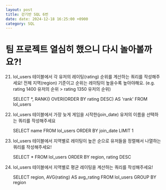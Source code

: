 ```yaml
---
layout: post
title: 걷기반 SQL 6번
date: date: 2024-12-18 16:25:00 +0900
category: SQL
---
```

# 팀 프로젝트 열심히 했으니 다시 놀아볼까요?!

21. lol_users 테이블에서 각 유저의 레이팅(rating) 순위를 계산하는 쿼리를 작성해주세요! 전체 지역(region) 기준이고 순위는 레이팅이 높을수록 높아야해요. (e.g. rating 1400 유저의 순위 > rating 1350 유저의 순위)

    SELECT *, RANK() OVER(ORDER BY rating DESC) AS 'rank' FROM lol_users

22. lol_users 테이블에서 가장 늦게 게임을 시작한(join_date) 유저의 이름을 선택하는 쿼리를 작성해주세요

    SELECT name FROM lol_users ORDER BY join_date LIMIT 1

23. lol_users 테이블에서 지역별로 레이팅이 높은 순으로 유저들을 정렬해서 나열하는 쿼리를 작성해주세요!

    SELECT * FROM lol_users ORDER BY region, rating DESC

24. lol_users 테이블에서 지역별로 평균 레이팅을 계산하는 쿼리를 작성해주세요!

    SELECT region, AVG(rating) AS avg_rating FROM lol_users GROUP BY region